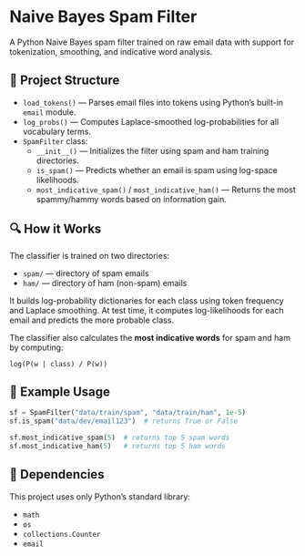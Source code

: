 # Naive Bayes Spam Filter
A Python Naive Bayes spam filter trained on raw email data with support for tokenization, smoothing, and indicative word analysis.

## 📂 Project Structure

- `load_tokens()` — Parses email files into tokens using Python’s built-in `email` module.
- `log_probs()` — Computes Laplace-smoothed log-probabilities for all vocabulary terms.
- `SpamFilter` class:
  - `__init__()` — Initializes the filter using spam and ham training directories.
  - `is_spam()` — Predicts whether an email is spam using log-space likelihoods.
  - `most_indicative_spam()` / `most_indicative_ham()` — Returns the most spammy/hammy words based on information gain.

## 🔍 How it Works

The classifier is trained on two directories:
- `spam/` — directory of spam emails
- `ham/` — directory of ham (non-spam) emails

It builds log-probability dictionaries for each class using token frequency and Laplace smoothing. At test time, it computes log-likelihoods for each email and predicts the more probable class.

The classifier also calculates the **most indicative words** for spam and ham by computing:

```
log(P(w | class) / P(w))
```

## 🧪 Example Usage

```python
sf = SpamFilter("data/train/spam", "data/train/ham", 1e-5)
sf.is_spam("data/dev/email123")  # returns True or False

sf.most_indicative_spam(5)  # returns top 5 spam words
sf.most_indicative_ham(5)   # returns top 5 ham words
```

## 📁 Dependencies

This project uses only Python’s standard library:
- `math`
- `os`
- `collections.Counter`
- `email`